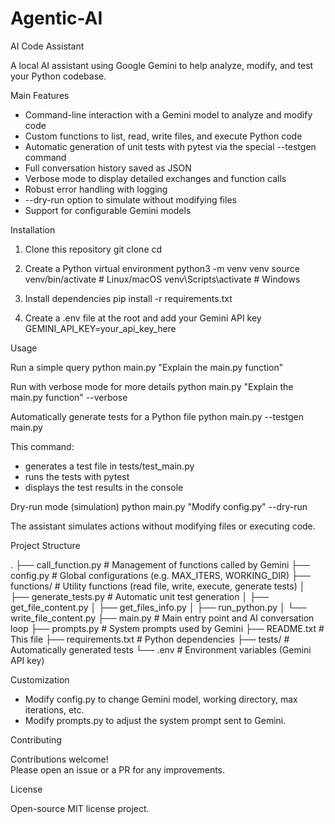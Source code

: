 # Agentic-AI
AI Code Assistant

A local AI assistant using Google Gemini to help analyze, modify, and test your Python codebase.

Main Features

- Command-line interaction with a Gemini model to analyze and modify code
- Custom functions to list, read, write files, and execute Python code
- Automatic generation of unit tests with pytest via the special --testgen command
- Full conversation history saved as JSON
- Verbose mode to display detailed exchanges and function calls
- Robust error handling with logging
- --dry-run option to simulate without modifying files
- Support for configurable Gemini models

Installation

1. Clone this repository
   git clone <repository-url>
   cd <repo-name>

2. Create a Python virtual environment
   python3 -m venv venv
   source venv/bin/activate  # Linux/macOS
   venv\Scripts\activate     # Windows

3. Install dependencies
   pip install -r requirements.txt

4. Create a .env file at the root and add your Gemini API key
   GEMINI_API_KEY=your_api_key_here

Usage

Run a simple query
   python main.py "Explain the main.py function"

Run with verbose mode for more details
   python main.py "Explain the main.py function" --verbose

Automatically generate tests for a Python file
   python main.py --testgen main.py

This command:
- generates a test file in tests/test_main.py
- runs the tests with pytest
- displays the test results in the console

Dry-run mode (simulation)
   python main.py "Modify config.py" --dry-run

The assistant simulates actions without modifying files or executing code.

Project Structure

.
├── call_function.py        # Management of functions called by Gemini
├── config.py               # Global configurations (e.g. MAX_ITERS, WORKING_DIR)
├── functions/              # Utility functions (read file, write, execute, generate tests)
│   ├── generate_tests.py   # Automatic unit test generation
│   ├── get_file_content.py
│   ├── get_files_info.py
│   ├── run_python.py
│   └── write_file_content.py
├── main.py                 # Main entry point and AI conversation loop
├── prompts.py              # System prompts used by Gemini
├── README.txt              # This file
├── requirements.txt        # Python dependencies
├── tests/                  # Automatically generated tests
└── .env                    # Environment variables (Gemini API key)

Customization

- Modify config.py to change Gemini model, working directory, max iterations, etc.
- Modify prompts.py to adjust the system prompt sent to Gemini.

Contributing

Contributions welcome!  
Please open an issue or a PR for any improvements.

License

Open-source MIT license project.
